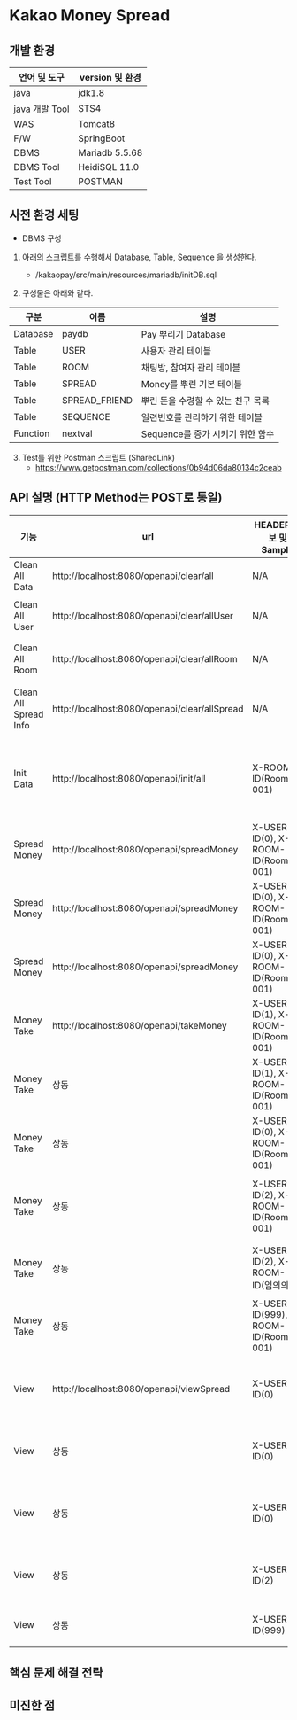 # Kakao Money Spread   

## 개발 환경
|언어 및 도구|version 및 환경|
|---|---|
|java|jdk1.8|
|java 개발 Tool|STS4|
|WAS|Tomcat8|
|F/W|SpringBoot|
|DBMS|Mariadb 5.5.68|
|DBMS Tool|HeidiSQL 11.0|
|Test Tool|POSTMAN|

## 사전 환경 세팅   
* DBMS 구성
1. 아래의 스크립트를 수행해서 Database, Table, Sequence 을 생성한다.   
   - /kakaopay/src/main/resources/mariadb/initDB.sql   
   
2. 구성물은 아래와 같다.   

|구분|이름|설명|
|---|---|---|
|Database|paydb|Pay 뿌리기 Database|
|Table|USER|사용자 관리 테이블|
|Table|ROOM|채팅방, 참여자 관리 테이블|
|Table|SPREAD|Money를 뿌린 기본 테이블|
|Table|SPREAD_FRIEND|뿌린 돈을 수령할 수 있는 친구 목록|
|Table|SEQUENCE|일련번호를 관리하기 위한 테이블|
|Function|nextval|Sequence를 증가 시키기 위한 함수|   

3. Test를 위한 Postman 스크립트 (SharedLink)
   - https://www.getpostman.com/collections/0b94d06da80134c2ceab   

## API 설명 (HTTP Method는 POST로 통일)   
|기능|url|HEADER 정보 및 Sample|Parameter Sample|전송 Type|설명|
|---|---|---|---|---|---|
|Clean All Data|http://localhost:8080/openapi/clear/all|N/A|N/A|N/A|한꺼번에 초기화|
|Clean All User|http://localhost:8080/openapi/clear/allUser|N/A|N/A|N/A|개별 초기화 : 사용자|
|Clean All Room|http://localhost:8080/openapi/clear/allRoom|N/A|N/A|N/A|개별 초기화 : 채팅방, 참여자|
|Clean All Spread Info|http://localhost:8080/openapi/clear/allSpread|N/A|N/A|N/A|개별 초기화 : 뿌린 돈 정보와 대상 정보|
|Init Data|http://localhost:8080/openapi/init/all|X-ROOM-ID(RoomID-001)|{ "userCnt": 10, "amounts": 100000000 }|JSON|원하는 방 이름과 사용자 수 그리고 초기 보유 금액을 생성|
|Spread Money|http://localhost:8080/openapi/spreadMoney|X-USER-ID(0), X-ROOM-ID(RoomID-001)|{ "spreadAmounts": 1000, "friendCnt": 5 }|JSON|정상:Money를 뿌린다.|
|Spread Money|http://localhost:8080/openapi/spreadMoney|X-USER-ID(0), X-ROOM-ID(RoomID-001)|{ "spreadAmounts": -1000, "friendCnt": 5 }|JSON|오류1:마이너스 금액 뿌리기|
|Spread Money|http://localhost:8080/openapi/spreadMoney|X-USER-ID(0), X-ROOM-ID(RoomID-001)|{ "spreadAmounts": 1000, "friendCnt": -5 }|JSON|오류2:마이너스 대상자 뿌리기|
|Money Take|http://localhost:8080/openapi/takeMoney|X-USER-ID(1), X-ROOM-ID(RoomID-001)|{ "tokenId": "생성된 TokenID" }|JSON|정상|
|Money Take|상동|X-USER-ID(1), X-ROOM-ID(RoomID-001)|{ "tokenId": "생성된 TokenID" }|JSON|오류1:10분 이후 테스트|
|Money Take|상동|X-USER-ID(0), X-ROOM-ID(RoomID-001)|{ "tokenId": "생성된 TokenID" }|JSON|오류2:뿌린 당사자가 금액 취하기|
|Money Take|상동|X-USER-ID(2), X-ROOM-ID(RoomID-001)|{ "tokenId": "임의의 TokenID" }|JSON|오류3:Token이 정확하지 않을 경우|
|Money Take|상동|X-USER-ID(2), X-ROOM-ID(임의의 방)|{ "tokenId": "생성된 TokenID" }|JSON|오류4:참여한 방이 정확하지 않을 경우|
|Money Take|상동|X-USER-ID(999), X-ROOM-ID(RoomID-001)|{ "tokenId": "생성된 TokenID" }|JSON|오류5:권한이 없는 사용자 접근|
|View|http://localhost:8080/openapi/viewSpread|X-USER-ID(0)|{ "tokenId": "생성된 TokenID" }|JSON|정상:금액을 뿌린 당사자, 정확한 TokenId|
|View|상동|X-USER-ID(0)|{ "tokenId": "생성된 TokenID" }|JSON|오류1:기간 경과-7일 이후 테스트|
|View|상동|X-USER-ID(0)|{ "tokenId": "임의의 TokenID" }|JSON|오류2:Token이 정확하지 않을 경우|
|View|상동|X-USER-ID(2)|{ "tokenId": "생성된 TokenID" }|JSON|오류3:권한이 없는 사용자 요청|
|View|상동|X-USER-ID(999)|{ "tokenId": "생성된 TokenID" }|JSON|오류4:없는 사용자 요청|

## 핵심 문제 해결 전략   

## 미진한 점

